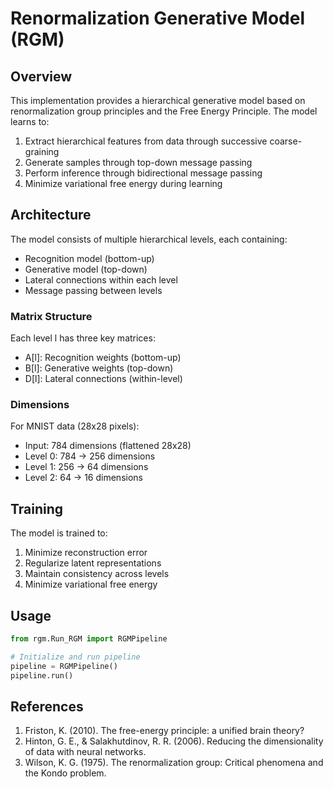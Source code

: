 # Renormalization Generative Model (RGM)

## Overview

This implementation provides a hierarchical generative model based on renormalization group principles and the Free Energy Principle. The model learns to:

1. Extract hierarchical features from data through successive coarse-graining
2. Generate samples through top-down message passing
3. Perform inference through bidirectional message passing
4. Minimize variational free energy during learning

## Architecture

The model consists of multiple hierarchical levels, each containing:

- Recognition model (bottom-up)
- Generative model (top-down) 
- Lateral connections within each level
- Message passing between levels

### Matrix Structure

Each level l has three key matrices:
- A[l]: Recognition weights (bottom-up)
- B[l]: Generative weights (top-down)
- D[l]: Lateral connections (within-level)

### Dimensions

For MNIST data (28x28 pixels):
- Input: 784 dimensions (flattened 28x28)
- Level 0: 784 → 256 dimensions
- Level 1: 256 → 64 dimensions 
- Level 2: 64 → 16 dimensions

## Training

The model is trained to:
1. Minimize reconstruction error
2. Regularize latent representations
3. Maintain consistency across levels
4. Minimize variational free energy

## Usage

```python
from rgm.Run_RGM import RGMPipeline

# Initialize and run pipeline
pipeline = RGMPipeline()
pipeline.run()
```

## References

1. Friston, K. (2010). The free-energy principle: a unified brain theory?
2. Hinton, G. E., & Salakhutdinov, R. R. (2006). Reducing the dimensionality of data with neural networks.
3. Wilson, K. G. (1975). The renormalization group: Critical phenomena and the Kondo problem. 